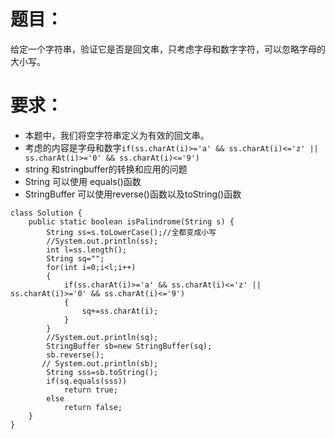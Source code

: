 # 题目：
给定一个字符串，验证它是否是回文串，只考虑字母和数字字符，可以忽略字母的大小写。
# 要求：
* 本题中，我们将空字符串定义为有效的回文串。
* 考虑的内容是字母和数字`if(ss.charAt(i)>='a' && ss.charAt(i)<='z' || ss.charAt(i)>='0' && ss.charAt(i)<='9')`
* string 和stringbuffer的转换和应用的问题
* String 可以使用 equals()函数
* StringBuffer 可以使用reverse()函数以及toString()函数

```
class Solution {
    public static boolean isPalindrome(String s) {
        String ss=s.toLowerCase();//全都变成小写
        //System.out.println(ss);
        int l=ss.length();
        String sq="";
        for(int i=0;i<l;i++)
        {
            if(ss.charAt(i)>='a' && ss.charAt(i)<='z' || ss.charAt(i)>='0' && ss.charAt(i)<='9')
            {
                sq+=ss.charAt(i);
            }
        }
        //System.out.println(sq);
        StringBuffer sb=new StringBuffer(sq);
        sb.reverse();
       // System.out.println(sb);
        String sss=sb.toString();
        if(sq.equals(sss))
            return true;
        else
            return false;
    }
}
```